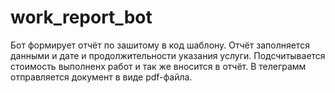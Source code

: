 # work_report_bot

Бот формирует отчёт по зашитому в код шаблону.
Отчёт заполняется данными и дате и продолжительности указания услуги.
Подсчитывается стоимость выполненх работ и так же вносится в отчёт.
В телеграмм отправляется документ в виде pdf-файла.
